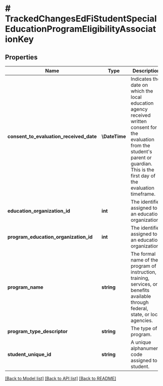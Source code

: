 # # TrackedChangesEdFiStudentSpecialEducationProgramEligibilityAssociationKey

## Properties

Name | Type | Description | Notes
------------ | ------------- | ------------- | -------------
**consent_to_evaluation_received_date** | **\DateTime** | Indicates the date on which the local education agency received written consent for the evaluation from the student&#39;s parent or guardian. This is the first day of the evaluation timeframe. | [optional]
**education_organization_id** | **int** | The identifier assigned to an education organization. | [optional]
**program_education_organization_id** | **int** | The identifier assigned to an education organization. | [optional]
**program_name** | **string** | The formal name of the program of instruction, training, services, or benefits available through federal, state, or local agencies. | [optional]
**program_type_descriptor** | **string** | The type of program. | [optional]
**student_unique_id** | **string** | A unique alphanumeric code assigned to a student. | [optional]

[[Back to Model list]](../../README.md#models) [[Back to API list]](../../README.md#endpoints) [[Back to README]](../../README.md)
